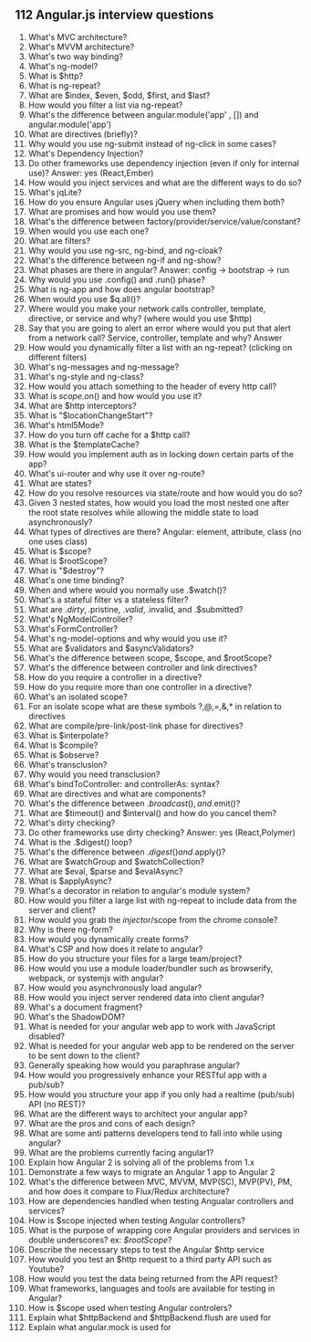 ## 112 Angular.js interview questions ##


1.	What's MVC architecture?
2.	What's MVVM architecture?
3.	What's two way binding?
4.	What's ng-model?
5.	What is $http?
6.	What is ng-repeat?
7.	What are $index, $even, $odd, $first, and $last?
8.	How would you filter a list via ng-repeat?
9.	What's the difference between angular.module('app' , []) and angular.module('app')
10.	What are directives (briefly)?
11.	Why would you use ng-submit instead of ng-click in some cases?
12.	What's Dependency Injection?
13.	Do other frameworks use dependency injection (even if only for internal use)? Answer: yes (React,Ember)
14.	How would you inject services and what are the different ways to do so?
15.	What's jqLite?
16.	How do you ensure Angular uses jQuery when including them both?
17.	What are promises and how would you use them?
18.	What's the difference between factory/provider/service/value/constant?
19.	When would you use each one?
20.	What are filters?
21.	Why would you use ng-src, ng-bind, and ng-cloak?
22.	What's the difference between ng-if and ng-show?
23.	What phases are there in angular? Answer: config -> bootstrap -> run
24.	Why would you use .config() and .run() phase?
25.	What is ng-app and how does angular bootstrap?
26.	When would you use $q.all()?
27.	Where would you make your network calls controller, template, directive, or service and why? (where would you use $http)
28.	Say that you are going to alert an error where would you put that alert from a network call? Service, controller, template and why? Answer
29.	How would you dynamically filter a list with an ng-repeat? (clicking on different filters)
30.	What's ng-messages and ng-message?
31.	What's ng-style and ng-class?
32.	How would you attach something to the header of every http call?
33.	What is $scope.$on() and how would you use it?
34.	What are $http interceptors?
35.	What is "$locationChangeStart"?
36.	What's html5Mode?
37.	How do you turn off cache for a $http call?
38.	What is the $templateCache?
39.	How would you implement auth as in locking down certain parts of the app?
40.	What's ui-router and why use it over ng-route?
41.	What are states?
42.	How do you resolve resources via state/route and how would you do so?
43.	Given 3 nested states, how would you load the most nested one after the root state resolves while allowing the middle state to load asynchronously?
44.	What types of directives are there? Angular: element, attribute, class (no one uses class)
45.	What is $scope?
46.	What is $rootScope?
47.	What is "$destroy"?
48.	What's one time binding?
49.	When and where would you normally use .$watch()?
50.	What's a stateful filter vs a stateless filter?
51.	What are .$dirty, .$pristine, .$valid, .$invalid, and .$submitted?
52.	What's NgModelController?
53.	What's FormController?
54.	What's ng-model-options and why would you use it?
55.	What are $validators and $asyncValidators?
56.	What's the difference between scope, $scope, and $rootScope?
57.	What's the difference between controller and link directives?
58.	How do you require a controller in a directive?
59.	How do you require more than one controller in a directive?
60.	What's an isolated scope?
61.	For an isolate scope what are these symbols ?,@,=,&,* in relation to directives
62.	What are compile/pre-link/post-link phase for directives?
63.	What is $interpolate?
64.	What is $compile?
65.	What is $observe?
66.	What's transclusion?
67.	Why would you need transclusion?
68.	What's bindToController: and controllerAs: syntax?
69.	What are directives and what are components?
70.	What's the difference between .$broadcast(), and .$emit()?
71.	What are $timeout() and $interval() and how do you cancel them?
72.	What's dirty checking?
73.	Do other frameworks use dirty checking? Answer: yes (React,Polymer)
74.	What is the .$digest() loop?
75.	What's the difference between .$digest() and .$apply()?
76.	What are $watchGroup and $watchCollection?
77.	What are $eval, $parse and $evalAsync?
78.	What is $applyAsync?
79.	What's a decorator in relation to angular's module system?
80.	How would you filter a large list with ng-repeat to include data from the server and client?
81.	How would you grab the $injector/$scope from the chrome console?
82.	Why is there ng-form?
83.	How would you dynamically create forms?
84.	What's CSP and how does it relate to angular?
85.	How do you structure your files for a large team/project?
86.	How would you use a module loader/bundler such as browserify, webpack, or systemjs with angular?
87.	How would you asynchronously load angular?
88.	How would you inject server rendered data into client angular?
89.	What's a document fragment?
90.	What's the ShadowDOM?
91.	What is needed for your angular web app to work with JavaScript disabled?
92.	What is needed for your angular web app to be rendered on the server to be sent down to the client?
93.	Generally speaking how would you paraphrase angular?
94.	How would you progressively enhance your RESTful app with a pub/sub?
95.	How would you structure your app if you only had a realtime (pub/sub) API (no REST)?
96.	What are the different ways to architect your angular app?
97.	What are the pros and cons of each design?
98.	What are some anti patterns developers tend to fall into while using angular?
99.	What are the problems currently facing angular1?
100.	Explain how Angular 2 is solving all of the problems from 1.x
101.	Demonstrate a few ways to migrate an Angular 1 app to Angular 2
102.	What's the difference between MVC, MVVM, MVP(SC), MVP(PV), PM, and how does it compare to Flux/Redux architecture?
103.	How are dependencies handled when testing Angualar controllers and services?
104.	How is $scope injected when testing Angular controllers?
105.	What is the purpose of wrapping core Angular providers and services in double underscores? ex: _$rootScope_?
106.	Describe the necessary steps to test the Angular $http service
107.	How would you test an $http request to a third party API such as Youtube?
108.	How would you test the data being returned from the API request?
109.	What frameworks, languages and tools are available for testing in Angular?
110.	How is $scope used when testing Angular controlers?
111.	Explain what $httpBackend and $httpBackend.flush are used for
112.	Explain what angular.mock is used for



